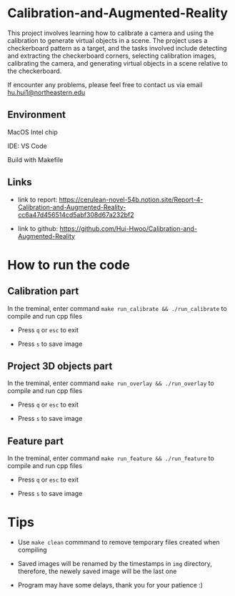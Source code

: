 # Calibration-and-Augmented-Reality

This project involves learning how to calibrate a camera and using the calibration to generate virtual objects in a scene. The project uses a checkerboard pattern as a target, and the tasks involved include detecting and extracting the checkerboard corners, selecting calibration images, calibrating the camera, and generating virtual objects in a scene relative to the checkerboard. 

If encounter any problems, please feel free to contact us via email hu.hui1@northeastern.edu

## Environment

MacOS Intel chip

IDE: VS Code

Build with Makefile

## Links

- link to report: https://cerulean-novel-54b.notion.site/Report-4-Calibration-and-Augmented-Reality-cc6a47d456514cd5abf308d67a232bf2

- link to github: https://github.com/Hui-Hwoo/Calibration-and-Augmented-Reality

# How to run the code

## Calibration part

In the treminal, enter command `make run_calibrate && ./run_calibrate` to compile and run cpp files

- Press `q` or `esc` to exit

- Press `s` to save image

## Project 3D objects part

In the treminal, enter command `make run_overlay && ./run_overlay` to compile and run cpp files

- Press `q` or `esc` to exit

- Press `s` to save image

## Feature part

In the treminal, enter command `make run_feature && ./run_feature` to compile and run cpp files

- Press `q` or `esc` to exit

- Press `s` to save image


# Tips

- Use `make clean` commmand to remove temporary files created when compiling

- Saved images will be renamed by the timestamps in `img` directory, therefore, the newely saved image will be the last one

- Program may have some delays, thank you for your patience :)


